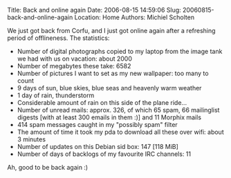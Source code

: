 Title: Back and online again
Date: 2006-08-15 14:59:06
Slug: 20060815-back-and-online-again
Location: Home
Authors: Michiel Scholten

<p>We just got back from Corfu, and I just got online again after a refreshing period of offlineness. The statistics:</p>

<ul>
<li>Number of digital photographs copied to my laptop from the image tank we had with us on vacation: about 2000</li>
<li>Number of megabytes these take: 6582</li>
<li>Number of pictures I want to set as my new wallpaper: too many to count</li>
<li>9 days of sun, blue skies, blue seas and heavenly warm weather</li>
<li>1 day of rain, thunderstorm</li>
<li>Considerable amount of rain on this side of the plane ride...</li>
<li>Number of unread mails: approx. 326, of which 65 spam, 66 mailinglist digests [with at least 300 emails in them :)] and 11 Morphix mails</li>
<li>414 spam messages caught in my "possibly spam" filter</li>
<li>The amount of time it took my pda to download all these over wifi: about 3 minutes</li>
<li>Number of updates on this Debian sid box: 147 [118 MiB]</li>
<li>Number of days of backlogs of my favourite IRC channels: 11</li>
</ul>

<p>Ah, good to be back again :)</p>
